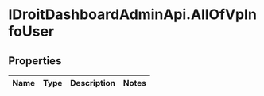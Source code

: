 # IDroitDashboardAdminApi.AllOfVpInfoUser

## Properties
Name | Type | Description | Notes
------------ | ------------- | ------------- | -------------

